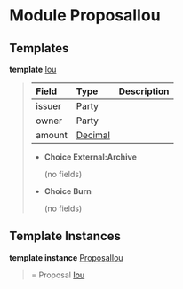 # <a name="module-proposaliou-96142"></a>Module ProposalIou

## Templates

<a name="type-proposaliou-iou-51326"></a>**template** [Iou](#type-proposaliou-iou-51326)

> | Field                                                                                  | Type                                                                                   | Description |
> | :------------------------------------------------------------------------------------- | :------------------------------------------------------------------------------------- | :---------- |
> | issuer                                                                                 | Party                                                                                  |  |
> | owner                                                                                  | Party                                                                                  |  |
> | amount                                                                                 | [Decimal](https://docs.daml.com/daml/reference/base.html#type-ghc-types-decimal-54602) |  |
> 
> * **Choice External:Archive**
>   
>   (no fields)
> 
> * **Choice Burn**
>   
>   (no fields)

## Template Instances

<a name="type-proposaliou-proposaliou-81988"></a>**template instance** [ProposalIou](#type-proposaliou-proposaliou-81988)

> = Proposal [Iou](#type-proposaliou-iou-51326)
> 

